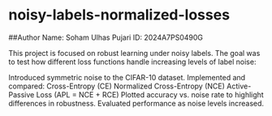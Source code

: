 # noisy-labels-normalized-losses
##Author
Name: Soham Ulhas Pujari
ID: 2024A7PS0490G

This project is focused on robust learning under noisy labels. The goal was to test how different loss functions handle increasing levels of label noise:

Introduced symmetric noise to the CIFAR-10 dataset.
Implemented and compared:
Cross-Entropy (CE)
Normalized Cross-Entropy (NCE)
Active-Passive Loss (APL = NCE + RCE)
Plotted accuracy vs. noise rate to highlight differences in robustness.
Evaluated performance as noise levels increased.

